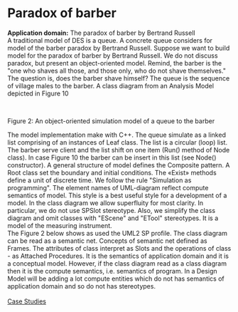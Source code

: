 <h1 id="paradox-of-barber">Paradox of barber</h1> 

<strong>Application domain:</strong> The paradox of barber by Bertrand Russell<br/> 
A traditional model of DES is a queue. A concrete queue considers for model of the barber paradox by Bertrand Russell. Suppose we want to build model for the paradox of barber by Bertrand Russell. We do not discuss paradox, but present an object-oriented model. Remind, the barber is the "one who shaves all those, and those only, who do not shave themselves." The question is, does the barber shave himself? The queue is the sequence of village males to the barber. A class diagram from an Analysis Model depicted in Figure 10<br/>
<p><img src="examples/barber.png" alt="" /></p><br>
Figure 2: An object-oriented simulation model of a queue to the barber

The model implementation make with C++. The queue simulate as a linked list comprising of an instances of Leaf class. The list is a circular (loop) list. The barber serve client and the list shift on one item (Run() method of Node class). In case Figure 10 the barber can be insert in this list (see Node() constructor). A general structure of model defines the Composite pattern. A Root class set the boundary and initial conditions. The «Exist» methods define a unit of discrete time. We follow the rule "Simulation as programming". The element names of UML-diagram reflect compute semantics of model. This style is a best useful style for a development of a model. In the class diagram we allow superfluity for most clarity. In particular, we do not use SPSlot stereotype. Also, we simplify the class diagram and omit classes with "EScene" and "ETool" stereotypes. It is a model of the measuring instrument.<br/>
The Figure 2 below shows as used the UML2 SP profile. The class diagram can be read as a semantic net. Concepts of semantic net defined as Frames. The attributes of class interpret as Slots and the operations of class - as Attached Procedures. It is the semantics of application domain and it is a conceptual model. However, if the class diagram read as a class diagram then it is the compute semantics, i.e. semantics of program. In a Design Model will be adding a lot compute entities which do not has semantics of application domain and so do not has stereotypes.<br /><br />
<a href="https://vgurianov.github.io/uml-sp/case_studies">Case Studies</a>
